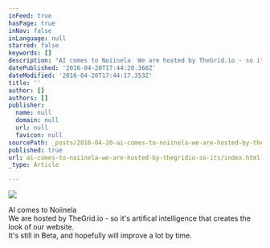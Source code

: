 ```yaml
---
inFeed: true
hasPage: true
inNav: false
inLanguage: null
starred: false
keywords: []
description: "AI comes to Noiinela  We are hosted by TheGrid.io - so it's artifical intelligence that creates the look of our website.  It's still in Beta, and hopefully will improve a lot by time."
datePublished: '2016-04-20T17:44:20.368Z'
dateModified: '2016-04-20T17:44:17.353Z'
title: ''
author: []
authors: []
publisher:
  name: null
  domain: null
  url: null
  favicon: null
sourcePath: _posts/2016-04-20-ai-comes-to-noiinela-we-are-hosted-by-thegridio-so-its.md
published: true
url: ai-comes-to-noiinela-we-are-hosted-by-thegridio-so-its/index.html
_type: Article

---
```

![](https://the-grid-user-content.s3-us-west-2.amazonaws.com/0c8fb457-c7ef-4025-ae4d-e1b3bb40eac7.jpg)

AI comes to Noiinela  
We are hosted by TheGrid.io - so it's artifical intelligence that creates the look of our website.   
It's still in Beta, and hopefully will improve a lot by time.